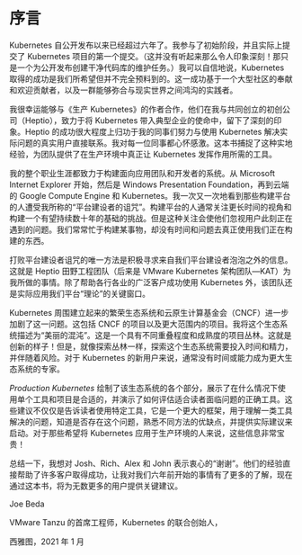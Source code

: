# 序言

Kubernetes 自公开发布以来已经超过六年了。我参与了初始阶段，并且实际上提交了 Kubernetes 项目的第一个提交。（这并没有听起来那么令人印象深刻！那只是一个为公开发布创建干净代码库的维护任务。）我可以自信地说，Kubernetes 取得的成功是我们所希望但并不完全预料到的。这一成功基于一个大型社区的奉献和欢迎贡献者，以及一群能够弥合与现实世界之间鸿沟的实践者。

我很幸运能够与《生产 Kubernetes》的作者合作，他们在我与共同创立的初创公司（Heptio），致力于将 Kubernetes 带入典型企业的使命中，留下了深刻的印象。Heptio 的成功很大程度上归功于我的同事们努力与使用 Kubernetes 解决实际问题的真实用户直接联系。我对每一位同事都心怀感激。这本书捕捉了这种实地经验，为团队提供了在生产环境中真正让 Kubernetes 发挥作用所需的工具。

我的整个职业生涯都致力于构建面向应用团队和开发者的系统。从 Microsoft Internet Explorer 开始，然后是 Windows Presentation Foundation，再到云端的 Google Compute Engine 和 Kubernetes。我一次又一次地看到那些构建平台的人遭受我所称的“平台建设者的诅咒”。构建平台的人通常关注更长时间的视角和构建一个有望持续数十年的基础的挑战。但是这种关注会使他们忽视用户此刻正在遇到的问题。我们常常忙于构建某事物，却没有时间和问题去真正使用我们正在构建的东西。

打败平台建设者诅咒的唯一方法是积极寻求来自我们平台建设者泡泡之外的信息。这就是 Heptio 田野工程团队（后来是 VMware Kubernetes 架构团队—KAT）为我所做的事情。除了帮助各行各业的广泛客户成功使用 Kubernetes 外，该团队还是实际应用我们平台“理论”的关键窗口。

Kubernetes 周围建立起来的繁荣生态系统和云原生计算基金会（CNCF）进一步加剧了这一问题。这包括 CNCF 的项目以及更大范围内的项目。我将这个生态系统描述为“美丽的混沌”。这是一个具有不同重叠程度和成熟度的项目丛林。这就是创新的样子！但是，就像探索丛林一样，探索这个生态系统需要投入时间和精力，并伴随着风险。对于 Kubernetes 的新用户来说，通常没有时间或能力成为更大生态系统的专家。

*Production Kubernetes* 绘制了该生态系统的各个部分，展示了在什么情况下使用单个工具和项目是合适的，并演示了如何评估适合读者面临问题的正确工具。这些建议不仅仅是告诉读者使用特定工具，它是一个更大的框架，用于理解一类工具解决的问题，知道是否存在这个问题，熟悉不同方法的优缺点，并提供实际建议来启动。对于那些希望将 Kubernetes 应用于生产环境的人来说，这些信息非常宝贵！

总结一下，我想对 Josh、Rich、Alex 和 John 表示衷心的“谢谢”。他们的经验直接帮助了许多客户取得成功，让我对我们六年前开始的事情有了更多的了解，现在通过这本书，将为无数更多的用户提供关键建议。

Joe Beda

VMware Tanzu 的首席工程师，Kubernetes 的联合创始人，

西雅图，2021 年 1 月
